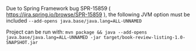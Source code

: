 Due to Spring Framework bug SPR-15859 ( https://jira.spring.io/browse/SPR-15859 ), the following JVM option must be included
`--add-opens java.base/java.lang=ALL-UNNAMED`


Project can be run with:
`mvn package && java --add-opens java.base/java.lang=ALL-UNNAMED -jar target/book-review-listing-1.0-SNAPSHOT.jar`
